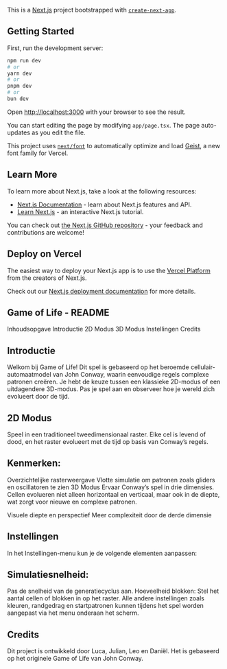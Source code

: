 This is a [Next.js](https://nextjs.org) project bootstrapped with [`create-next-app`](https://nextjs.org/docs/app/api-reference/cli/create-next-app).

## Getting Started

First, run the development server:

```bash
npm run dev
# or
yarn dev
# or
pnpm dev
# or
bun dev
```

Open [http://localhost:3000](http://localhost:3000) with your browser to see the result.

You can start editing the page by modifying `app/page.tsx`. The page auto-updates as you edit the file.

This project uses [`next/font`](https://nextjs.org/docs/app/building-your-application/optimizing/fonts) to automatically optimize and load [Geist](https://vercel.com/font), a new font family for Vercel.

## Learn More

To learn more about Next.js, take a look at the following resources:

- [Next.js Documentation](https://nextjs.org/docs) - learn about Next.js features and API.
- [Learn Next.js](https://nextjs.org/learn) - an interactive Next.js tutorial.

You can check out [the Next.js GitHub repository](https://github.com/vercel/next.js) - your feedback and contributions are welcome!

## Deploy on Vercel

The easiest way to deploy your Next.js app is to use the [Vercel Platform](https://vercel.com/new?utm_medium=default-template&filter=next.js&utm_source=create-next-app&utm_campaign=create-next-app-readme) from the creators of Next.js.

Check out our [Next.js deployment documentation](https://nextjs.org/docs/app/building-your-application/deploying) for more details.



## Game of Life - README
Inhoudsopgave
Introductie
2D Modus
3D Modus
Instellingen
Credits

## Introductie
Welkom bij Game of Life! Dit spel is gebaseerd op het beroemde cellulair-automaatmodel van John Conway, waarin eenvoudige regels complexe patronen creëren. Je hebt de keuze tussen een klassieke 2D-modus of een uitdagendere 3D-modus. Pas je spel aan en observeer hoe je wereld zich evolueert door de tijd.

## 2D Modus
Speel in een traditioneel tweedimensionaal raster. Elke cel is levend of dood, en het raster evolueert met de tijd op basis van Conway’s regels.

## Kenmerken:
Overzichtelijke rasterweergave
Vlotte simulatie om patronen zoals gliders en oscillatoren te zien
3D Modus
Ervaar Conway’s spel in drie dimensies. Cellen evolueren niet alleen horizontaal en verticaal, maar ook in de diepte, wat zorgt voor nieuwe en complexe patronen.

Visuele diepte en perspectief
Meer complexiteit door de derde dimensie

## Instellingen
In het Instellingen-menu kun je de volgende elementen aanpassen:

## Simulatiesnelheid: 
Pas de snelheid van de generatiecyclus aan.
Hoeveelheid blokken: Stel het aantal cellen of blokken in op het raster.
Alle andere instellingen zoals kleuren, randgedrag en startpatronen kunnen tijdens het spel worden aangepast via het menu onderaan het scherm.

## Credits
Dit project is ontwikkeld door Luca, Julian, Leo en Daniël. Het is gebaseerd op het originele Game of Life van John Conway.